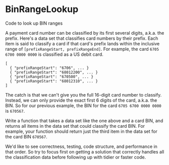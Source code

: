 # BinRangeLookup
Code to look up BIN ranges

A payment card number can be classified by its first several digits, a.k.a. the prefix. Here's a data set that classifies card numbers by their prefix. Each item is said to classify a card if that card's prefix lands within the inclusive range of `[prefixRangeStart, prefixRangeEnd]`. For example, the card `6705 6700 0000 0000` is classified as a US debit card.
```
[
  { "prefixRangeStart": "6706", ... }
  { "prefixRangeStart": "68012200", ... }
  { "prefixRangeStart": "670500", ... }
  { "prefixRangeStart": "68012310", ... }
]
```
The catch is that we can't give you the full 16-digit card number to classify. Instead, we can only provide the exact first 6 digits of the card, a.k.a. the BIN. So for our previous example, the BIN for the card `6705 6700 0000 0000` is `670567`.

Write a function that takes a data set like the one above and a card BIN, and returns all items in the data set that could classify the card BIN. For example, your function should return just the third item in the data set for the card BIN `670567`.

We'd like to see correctness, testing, code structure, and performance in that order. So try to focus first on getting a solution that correctly handles all the classification data before following up with tidier or faster code.